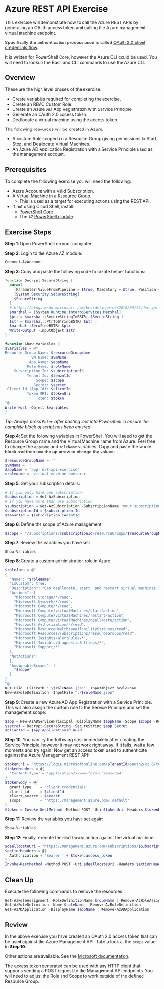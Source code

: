 # Azure REST API Exercise

This exercise will demonstrate how to call the Azure REST APIs by generating an OAuth access token and calling the Azure management virtual machine endpoint.

Specifically the authentication process used is called [OAuth 2.0 client credentials flow](https://docs.microsoft.com/en-us/azure/active-directory/develop/v2-oauth2-client-creds-grant-flow).

It is written for PowerShell Core, however the Azure CLI could be used. You will need to lookup the Bash and CLI commands to use the Azure CLI.

## Overview

These are the high level phases of the exercise:

* Create variables required for completing the exercise.
* Create an RBAC Custom Role.
* Create an Azure AD App Registration with Service Principle
* Generate an OAuth 2.0 access token.
* Deallocate a virtual machine using the access token.

The following resources will be created in Azure:

* A custom Role scoped on a Resource Group giving permissions to Start, Stop, and Deallocate Virtual Machines.
* An Azure AD Application Registration with a Service Principle used as the management account.

## Prerequisites

To complete the following exercise you will need the following:

* Azure Account with a valid Subscription.
* A Virtual Machine in a Resource Group.
  * This is used as a target for executing actions using the REST API.
* If not using Cloud Shell, install:
  * [PowerShell Core](https://github.com/PowerShell/PowerShell/releases)
  * The `AZ` [PowerShell module](https://www.powershellgallery.com/packages?q=az).

## Exercise Steps

**Step 1**: Open PowerShell on your computer.

**Step 2**: Login to the Azure AZ module:

```powershell
Connect-AzAccount
```

**Step 3**: Copy and paste the following code to create helper functions:

```powershell
function Decrypt-SecureString {
  param(
    [Parameter(ValueFromPipeline = $true, Mandatory = $true, Position = 0)]
    [System.Security.SecureString]
    $SecureString
  )
  # https://blogs.msdn.microsoft.com/besidethepoint/2010/09/21/decrypt-secure-strings-in-powershell/
  $marshal = [System.Runtime.InteropServices.Marshal]
  $ptr = $marshal::SecureStringToBSTR( $SecureString )
  $str = $marshal::PtrToStringBSTR( $ptr )
  $marshal::ZeroFreeBSTR( $ptr )
  Write-Output -InputObject $str
}

function Show-Variables {
$variables = @"
Resource Group Name: $resourceGroupName
            VM Name: $vmName
           App Name: $appName
          Role Name: $roleName
    Subscription Id: $subscriptionId
          Tenant Id: $tenantId
              Scope: $scope
             Secret: $secret
 Client Id (App Id): $clientId
          Token URI: $tokenUri
              Token: $token
"@
Write-Host -Object $variables
}
```

_Tip: Always press `Enter` after pasting text into PowerShell to ensure the complete block of script has been entered._

**Step 4**: Set the following variables in PowerShell. You will need to get the Resource Group name and the Virtual Machine name from Azure. Feel free to change the `appName` and `roleName` variables. Copy and paste the whole block and then use the up arrow to change the values:

```powershell
$resourceGroupName = ''
$vmName = ''
$appName = 'app-rest-api-exercise'
$roleName = 'Virtual Machine Operator'
```

**Step 5**: Get your subscription details:

```powershell
# If you only have one subscription
$subscription = Get-AzSubscription
# If you have more than one subscription
$subscription = Get-AzSubscription -SubscriptionName 'your subscription name'
$subscriptionId = $subscription.Id
$tenantId = $subscription.TenantId
```

**Step 6**: Define the scope of Azure management:

```powershell
$scope = "/subscriptions/$subscriptionId/resourceGroups/$resourceGroupName"
```

**Step 7**: Review the variables you have set:

```powershell
Show-Variables
```

**Step 8**: Create a custom administration role in Azure:

```powershell
$roleJson = @"
{
  "Name": "$roleName",
  "IsCustom": true,
  "Description": "Can deallocate, start  and restart virtual machines.",
  "Actions": [
    "Microsoft.Storage/*/read",
    "Microsoft.Network/*/read",
    "Microsoft.Compute/*/read",
    "Microsoft.Compute/virtualMachines/start/action",
    "Microsoft.Compute/virtualMachines/restart/action",
    "Microsoft.Compute/virtualMachines/deallocate/action",
    "Microsoft.Authorization/*/read",
    "Microsoft.ResourceHealth/availabilityStatuses/read",
    "Microsoft.Resources/subscriptions/resourceGroups/read",
    "Microsoft.Insights/alertRules/*",
    "Microsoft.Insights/diagnosticSettings/*",
    "Microsoft.Support/*"
  ],
  "NotActions": [
  ],
  "AssignableScopes": [
    "$scope"
  ]
}
"@
Out-File -FilePath ".\$roleName.json" -InputObject $roleJson
New-AzRoleDefinition -InputFile ".\$roleName.json"
```

**Step 9**: Create a new Azure AD App Registration with a Service Principle. This will also assign the custom role to the Service Principle and set the management scope:

```powershell
$app = New-AzADServicePrincipal -DisplayName $appName -Scope $scope -Role $roleName
$secret = Decrypt-SecureString -SecureString $app.Secret
$clientId = $app.ApplicationId.Guid
```

**Step 10**: You can try the following step immediately after creating the Service Principle, however it may not work right away. If it fails, wait a few moments and try again. Now get an access token used to authenticate against the Azure Management REST API:

```powershell
$tokenUri = "https://login.microsoftonline.com/$TenantId/oauth2/v2.0/token"
$tokenHeaders = @{
  'Content-Type' = 'application/x-www-form-urlencoded'
}
$tokenBody = @{
  grant_type    = 'client_credentials'
  client_id     = $clientId
  client_secret = $secret
  scope         = 'https://management.azure.com/.default'
}
$token = Invoke-RestMethod -Method POST -Uri $tokenUri -Headers $tokenHeaders -Body $tokenBody
```

**Step 11**: Review the variables you have set again:

```powershell
Show-Variables
```

**Step 12**: Finally, execute the `deallocate` action against the virtual machine:

```powershell
$deallocateUri = "https://management.azure.com/subscriptions/$SubscriptionId/resourceGroups/$ResourceGroupName/providers/Microsoft.Compute/virtualMachines/$VMName/deallocate?api-version=2018-06-01"
$actionHeaders = @{
  Authorization = 'Bearer ' + $token.access_token
}
Invoke-RestMethod -Method POST -Uri $deallocateUri -Headers $actionHeaders -Verbose
```

## Clean Up

Execute the following commands to remove the resources:

```powershell
Get-AzRoleAssignment -RoleDefinitionName $roleName | Remove-AzRoleAssignment
Get-AzRoleDefinition -Name $roleName | Remove-AzRoleDefinition
Get-AzADApplication -DisplayName $appName | Remove-AzADApplication
```

## Review

In the above exercise you have created an OAuth 2.0 access token that can be used against the Azure Management API. Take a look at the `scope` value in **Step 10**.

Other actions are available. See the [Microsoft documentation](https://docs.microsoft.com/en-us/rest/api/compute/virtualmachines).

The access token generated can be used with any HTTP client that supports sending a POST request to the Management API endpoints. You will need to adjust the Role and Scope to work outside of the defined Resource Group.

